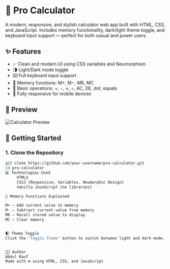 # 🧮 Pro Calculator

A modern, responsive, and stylish calculator web app built with HTML, CSS, and JavaScript. Includes memory functionality, dark/light theme toggle, and keyboard input support — perfect for both casual and power users.

## ✨ Features

- ✅ Clean and modern UI using CSS variables and Neumorphism
- 🌗 Light/Dark mode toggle
- ⌨️ Full keyboard input support
- 🧠 Memory functions: M+, M−, MR, MC
- 🧮 Basic operations: +, −, ×, ÷, AC, DE, dot, equals
- 📱 Fully responsive for mobile devices

## 📸 Preview

![Calculator Preview](https://via.placeholder.com/800x400?text=Pro+Calculator+UI+Preview)

## 🚀 Getting Started

### 1. Clone the Repository

```bash
git clone https://github.com/your-username/pro-calculator.git
cd pro-calculator
💻 Technologies Used
     HTML5
     CSS3 (Responsive, Variables, Neumorphic Design)
     Vanilla JavaScript (no libraries)

🧠 Memory Functions Explained

M+ — Add current value to memory
M- — Subtract current value from memory
MR — Recall stored value to display
MC — Clear memory


🌓 Theme Toggle
Click the "Toggle Theme" button to switch between light and dark mode. Theme is managed via CSS variables for smooth transitions and clean maintainability.


👨‍💻 Author
Abdul Rauf
Made with ❤️ using HTML, CSS, and JavaScript


